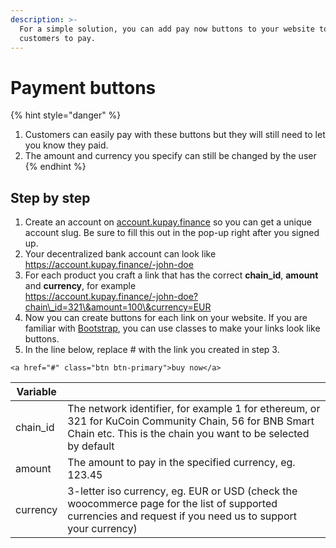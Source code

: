 ```yaml
---
description: >-
  For a simple solution, you can add pay now buttons to your website to allow
  customers to pay.
---
```


# Payment buttons

{% hint style="danger" %}
1. Customers can easily pay with these buttons but they will still need to let you know they paid.
2. The amount and currency you specify can still be changed by the user
{% endhint %}

## Step by step

1. Create an account on [account.kupay.finance](https://account.kupay.finance) so you can get a unique account slug. Be sure to fill this out in the pop-up right after you signed up.
2. Your decentralized bank account can look like https://account.kupay.finance/-john-doe
3. For each product you craft a link that has the correct **chain\_id**, **amount** and **currency**, for example\
   https://account.kupay.finance/-john-doe?chain\_id=321\&amount=100\&currency=EUR
4. Now you can create buttons for each link on your website. If you are familiar with [Bootstrap](https://getbootstrap.com/docs/5.1/components/buttons/), you can use classes to make your links look like buttons.
5. In the line below, replace # with the link you created in step 3.

```
<a href="#" class="btn btn-primary">buy now</a>
```

| Variable  |                                                                                                                                                                         |
| --------- | ----------------------------------------------------------------------------------------------------------------------------------------------------------------------- |
| chain\_id | The network identifier, for example 1 for ethereum, or 321 for KuCoin Community Chain, 56 for BNB Smart Chain etc. This is the chain you want to be selected by default |
| amount    | The amount to pay in the specified currency, eg. 123.45                                                                                                                 |
| currency  | 3-letter iso currency, eg. EUR or USD (check the woocommerce page for the list of supported currencies and request if you need us to support your currency)             |
